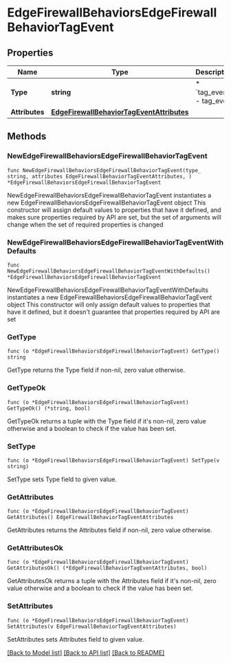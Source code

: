 # EdgeFirewallBehaviorsEdgeFirewallBehaviorTagEvent

## Properties

Name | Type | Description | Notes
------------ | ------------- | ------------- | -------------
**Type** | **string** | * &#x60;tag_event&#x60; - tag_event | 
**Attributes** | [**EdgeFirewallBehaviorTagEventAttributes**](EdgeFirewallBehaviorTagEventAttributes.md) |  | 

## Methods

### NewEdgeFirewallBehaviorsEdgeFirewallBehaviorTagEvent

`func NewEdgeFirewallBehaviorsEdgeFirewallBehaviorTagEvent(type_ string, attributes EdgeFirewallBehaviorTagEventAttributes, ) *EdgeFirewallBehaviorsEdgeFirewallBehaviorTagEvent`

NewEdgeFirewallBehaviorsEdgeFirewallBehaviorTagEvent instantiates a new EdgeFirewallBehaviorsEdgeFirewallBehaviorTagEvent object
This constructor will assign default values to properties that have it defined,
and makes sure properties required by API are set, but the set of arguments
will change when the set of required properties is changed

### NewEdgeFirewallBehaviorsEdgeFirewallBehaviorTagEventWithDefaults

`func NewEdgeFirewallBehaviorsEdgeFirewallBehaviorTagEventWithDefaults() *EdgeFirewallBehaviorsEdgeFirewallBehaviorTagEvent`

NewEdgeFirewallBehaviorsEdgeFirewallBehaviorTagEventWithDefaults instantiates a new EdgeFirewallBehaviorsEdgeFirewallBehaviorTagEvent object
This constructor will only assign default values to properties that have it defined,
but it doesn't guarantee that properties required by API are set

### GetType

`func (o *EdgeFirewallBehaviorsEdgeFirewallBehaviorTagEvent) GetType() string`

GetType returns the Type field if non-nil, zero value otherwise.

### GetTypeOk

`func (o *EdgeFirewallBehaviorsEdgeFirewallBehaviorTagEvent) GetTypeOk() (*string, bool)`

GetTypeOk returns a tuple with the Type field if it's non-nil, zero value otherwise
and a boolean to check if the value has been set.

### SetType

`func (o *EdgeFirewallBehaviorsEdgeFirewallBehaviorTagEvent) SetType(v string)`

SetType sets Type field to given value.


### GetAttributes

`func (o *EdgeFirewallBehaviorsEdgeFirewallBehaviorTagEvent) GetAttributes() EdgeFirewallBehaviorTagEventAttributes`

GetAttributes returns the Attributes field if non-nil, zero value otherwise.

### GetAttributesOk

`func (o *EdgeFirewallBehaviorsEdgeFirewallBehaviorTagEvent) GetAttributesOk() (*EdgeFirewallBehaviorTagEventAttributes, bool)`

GetAttributesOk returns a tuple with the Attributes field if it's non-nil, zero value otherwise
and a boolean to check if the value has been set.

### SetAttributes

`func (o *EdgeFirewallBehaviorsEdgeFirewallBehaviorTagEvent) SetAttributes(v EdgeFirewallBehaviorTagEventAttributes)`

SetAttributes sets Attributes field to given value.



[[Back to Model list]](../README.md#documentation-for-models) [[Back to API list]](../README.md#documentation-for-api-endpoints) [[Back to README]](../README.md)


